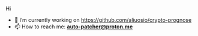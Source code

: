 Hi

- 🔭 I’m currently working on https://github.com/aliuosio/crypto-prognose
- 📫 How to reach me: **[auto-patcher@proton.me](mailto:auto-patcher@proton.me)**
